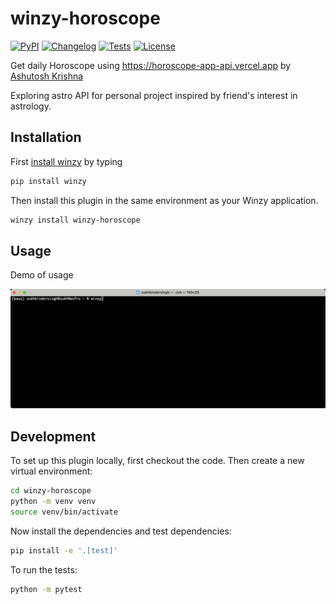 # winzy-horoscope

[![PyPI](https://img.shields.io/pypi/v/winzy-horoscope.svg)](https://pypi.org/project/winzy-horoscope/)
[![Changelog](https://img.shields.io/github/v/release/sukhbinder/winzy-horoscope?include_prereleases&label=changelog)](https://github.com/sukhbinder/winzy-horoscope/releases)
[![Tests](https://github.com/sukhbinder/winzy-horoscope/workflows/Test/badge.svg)](https://github.com/sukhbinder/winzy-horoscope/actions?query=workflow%3ATest)
[![License](https://img.shields.io/badge/license-Apache%202.0-blue.svg)](https://github.com/sukhbinder/winzy-horoscope/blob/main/LICENSE)

Get daily Horoscope using https://horoscope-app-api.vercel.app by [Ashutosh Krishna](https://horoscope-app-api.vercel.app)


Exploring astro API for personal project inspired by friend's interest in astrology.


## Installation

First [install winzy](https://github.com/sukhbinder/winzy) by typing

```bash
pip install winzy
```

Then install this plugin in the same environment as your Winzy application.
```bash
winzy install winzy-horoscope
```
## Usage

Demo of usage

![winzy-horoscope-demo.gif](https://raw.githubusercontent.com/sukhbinder/windy-horoscope/main/winzy-horoscope-demo.gif)

## Development

To set up this plugin locally, first checkout the code. Then create a new virtual environment:
```bash
cd winzy-horoscope
python -m venv venv
source venv/bin/activate
```
Now install the dependencies and test dependencies:
```bash
pip install -e '.[test]'
```
To run the tests:
```bash
python -m pytest
```
